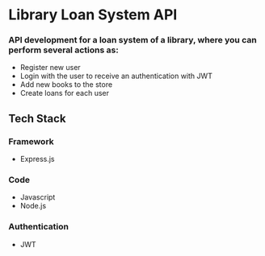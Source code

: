 # Library Loan System API

### API development for a loan system of a library, where you can perform several actions as:
- Register new user
- Login with the user to receive an authentication with JWT
- Add new books to the store
- Create loans for each user

## Tech Stack
### Framework
- Express.js

### Code
- Javascript
- Node.js

### Authentication
- JWT



